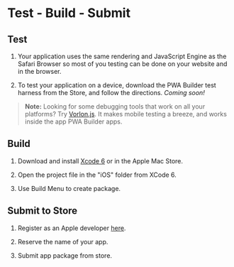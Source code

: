 ﻿# Test - Build - Submit

## Test

1. Your application uses the same rendering and JavaScript Engine as the Safari Browser so most of you testing can be done on your website and in the browser.

2. To test your application on a device, download the PWA Builder test harness from the Store, and follow the directions. _Coming soon!_

> **Note:** Looking for some debugging tools that work on all your platforms? Try [Vorlon.js](http://www.vorlonjs.com/). It makes mobile testing a breeze, and works inside the app PWA Builder apps.

## Build

1. Download and install [Xcode 6](https://developer.apple.com/xcode/downloads/) or in the Apple Mac Store.

2. Open the project file in the "iOS" folder from XCode 6.

3. Use Build Menu to create package.


## Submit to Store

1. Register as an Apple developer [here](https://developer.apple.com/register/).

2. Reserve the name of your app.

3. Submit app package from store.
